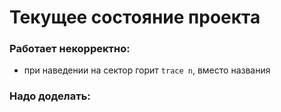 # Текущее состояние проекта

### Работает некорректно:
- при наведении на сектор горит `trace n`, вместо названия

### Надо доделать:
